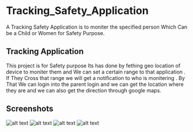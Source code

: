 # Tracking_Safety_Application

A Tracking Safety Application is to moniter the specified person Which Can be a Child or Women for Safety Purpose.

## Tracking Application

This project is for Safety purpose Its has done by fething geo location of device to moniter them and We can set a certain range to that application . If They Cross that range we will get a notification to who is monitering . By That We can login into the parent login and we can get the location where they are and we can also get the direction through google maps.

## Screenshots

![alt text](https://github.com/Barathkrishna14/Traking-Safety-Application/blob/master/SC1.jpg)
![alt text](https://github.com/Barathkrishna14/Traking-Safety-Application/blob/master/SC2.jpg)
![alt text](https://github.com/Barathkrishna14/Traking-Safety-Application/blob/master/SC3.jpg)
![alt text](https://github.com/Barathkrishna14/Traking-Safety-Application/blob/master/SC4.jpg)
